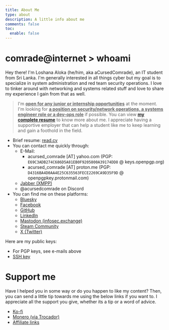 ```yaml
---
title: About Me
type: about
description: A little info about me
comments: false
toc:
  enable: false
---
```

# comrade@internet > whoami

Hey there! I'm Loshana Aloka (he/him, aka aCursedComrade), an IT student from Sri Lanka. I'm generally interested in all things cyber but my goal is to specialize in system administration and red team security operations. I love to tinker around with networking and systems related stuff and love to share my experience I gain from that as well.

> I'm <u>**open for any junior or internship opportunities**</u> at the moment. I'm looking for <u>**a position on security/network operations, a systems engineer role or a dev-ops role**</u> if possible. You can view [**my complete resume**](https://flowcv.com/resume/mmvk34il0j) to know more about me. I appreciate having a supportive employer that can help a student like me to keep learning and gain a foothold in the field.

- Brief resume: [read.cv](https://read.cv/acursedcomrade)
- You can contact me quickly through:
  - E-Mail:
    - acursed_comrade [AT] yahoo.com (PGP: `E69C3ADB274C686D5A81EB0F9205800A39174DD8` @ keys.openpgp.org)
    - acursed_comrade [AT] proton.me (PGP: `D4316BA4D0AA4E25C635563FECE2269CA9D35F9D` @ openpgpkey.protonmail.com)
  - [Jabber (XMPP)](xmpp:acursedcomrade@xmpp.earth)
  - @acursedcomrade on Discord
- You can find me on these platforms:
  - [Bluesky](https://bsky.app/profile/comradelab.win)
  - [Facebook](https://web.facebook.com/acursedcomrade)
  - [GitHub](https://github.com/aCursedComrade)
  - [LinkedIn](https://www.linkedin.com/in/loshana-aloka/)
  - [Mastodon (infosec.exchange)](https://infosec.exchange/@acursedcomrade)
  - [Steam Community](https://steamcommunity.com/id/acursedcomrade/)
  - [X (Twitter)](https://x.com/aCursed_Comrade)

Here are my public keys:

- For PGP keys, see e-mails above
- [SSH key](/ssh.pub)

# Support me

Have I helped you in some way or do you happen to like my content? Then, you can send a little tip towards me using the below links if you want to. I appreciate all the support you give, whether its a tip or a word of advice.

- [Ko-fi](https://ko-fi.com/acursedcomrade)
- [Monero (via Trocador)](https://trocador.app/anonpay/?ticker_to=xmr&network_to=Mainnet&address=84y7YtrP4xTMGBMKfy4EcgF3woKLzxK9GFamBsWsAN9gPoH6eVsDbcfSnA5CeXUaHBGBJYtu6JpLcQWsd89bJdExPbgg3qq&donation=True&simple_mode=True&name=Loshana+Aloka&description=Thanks+for+the+tip%21&email=acursed_comrade@yahoo.com&ref=OcWCE4CwFy&ticker_from=xmr&network_from=Mainnet&bgcolor=True)
- [Affiliate links](affiliate)
